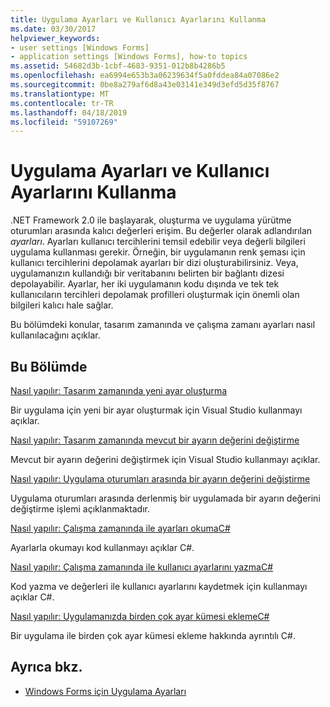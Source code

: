 ```yaml
---
title: Uygulama Ayarları ve Kullanıcı Ayarlarını Kullanma
ms.date: 03/30/2017
helpviewer_keywords:
- user settings [Windows Forms]
- application settings [Windows Forms], how-to topics
ms.assetid: 54682d3b-1cbf-4683-9351-012b8b4286b5
ms.openlocfilehash: ea6994e653b3a06239634f5a0fddea84a07086e2
ms.sourcegitcommit: 0be8a279af6d8a43e03141e349d3efd5d35f8767
ms.translationtype: MT
ms.contentlocale: tr-TR
ms.lasthandoff: 04/18/2019
ms.locfileid: "59107269"
---
```

# <a name="using-application-settings-and-user-settings"></a>Uygulama Ayarları ve Kullanıcı Ayarlarını Kullanma
.NET Framework 2.0 ile başlayarak, oluşturma ve uygulama yürütme oturumları arasında kalıcı değerleri erişim. Bu değerler olarak adlandırılan *ayarları*. Ayarları kullanıcı tercihlerini temsil edebilir veya değerli bilgileri uygulama kullanması gerekir. Örneğin, bir uygulamanın renk şeması için kullanıcı tercihlerini depolamak ayarları bir dizi oluşturabilirsiniz. Veya, uygulamanızın kullandığı bir veritabanını belirten bir bağlantı dizesi depolayabilir. Ayarlar, her iki uygulamanın kodu dışında ve tek tek kullanıcıların tercihleri depolamak profilleri oluşturmak için önemli olan bilgileri kalıcı hale sağlar.  
  
 Bu bölümdeki konular, tasarım zamanında ve çalışma zamanı ayarları nasıl kullanılacağını açıklar.  
  
## <a name="in-this-section"></a>Bu Bölümde  
 [Nasıl yapılır: Tasarım zamanında yeni ayar oluşturma](how-to-create-a-new-setting-at-design-time.md)  
  
 Bir uygulama için yeni bir ayar oluşturmak için Visual Studio kullanmayı açıklar.  
  
 [Nasıl yapılır: Tasarım zamanında mevcut bir ayarın değerini değiştirme](how-to-change-the-value-of-an-existing-setting-at-design-time.md)  
  
 Mevcut bir ayarın değerini değiştirmek için Visual Studio kullanmayı açıklar.  
  
 [Nasıl yapılır: Uygulama oturumları arasında bir ayarın değerini değiştirme](how-to-change-the-value-of-a-setting-between-application-sessions.md)  
  
 Uygulama oturumları arasında derlenmiş bir uygulamada bir ayarın değerini değiştirme işlemi açıklanmaktadır.  
  
 [Nasıl yapılır: Çalışma zamanında ile ayarları okumaC#](how-to-read-settings-at-run-time-with-csharp.md)  
  
 Ayarlarla okumayı kod kullanmayı açıklar C#.  
  
 [Nasıl yapılır: Çalışma zamanında ile kullanıcı ayarlarını yazmaC#](how-to-write-user-settings-at-run-time-with-csharp.md)  
  
 Kod yazma ve değerleri ile kullanıcı ayarlarını kaydetmek için kullanmayı açıklar C#.  
  
 [Nasıl yapılır: Uygulamanızda birden çok ayar kümesi eklemeC#](how-to-add-multiple-sets-of-settings-to-your-application-in-csharp.md)  
  
 Bir uygulama ile birden çok ayar kümesi ekleme hakkında ayrıntılı C#.  
  
## <a name="see-also"></a>Ayrıca bkz.

- [Windows Forms için Uygulama Ayarları](application-settings-for-windows-forms.md)
